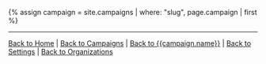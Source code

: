 {% assign campaign = site.campaigns | where: "slug", page.campaign | first %}

---

[Back to Home]({{site.baseurl}}/)
|
[Back to Campaigns]({{site.baseurl}}/campaigns)
|
[Back to {{campaign.name}}]({{site.baseurl}}/campaigns/{{campaign.slug}})
|
[Back to Settings]({{site.baseurl}}/campaigns/{{campaign.slug}}/setting)
|
[Back to Organizations]({{site.baseurl}}/campaigns/{{campaign.slug}}/setting/organizations)
